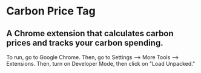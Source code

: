 # Carbon Price Tag
## A Chrome extension that calculates carbon prices and tracks your carbon spending.
To run, go to Google Chrome. Then, go to Settings --> More Tools --> Extensions. Then, turn on Developer Mode, then click on "Load Unpacked."
